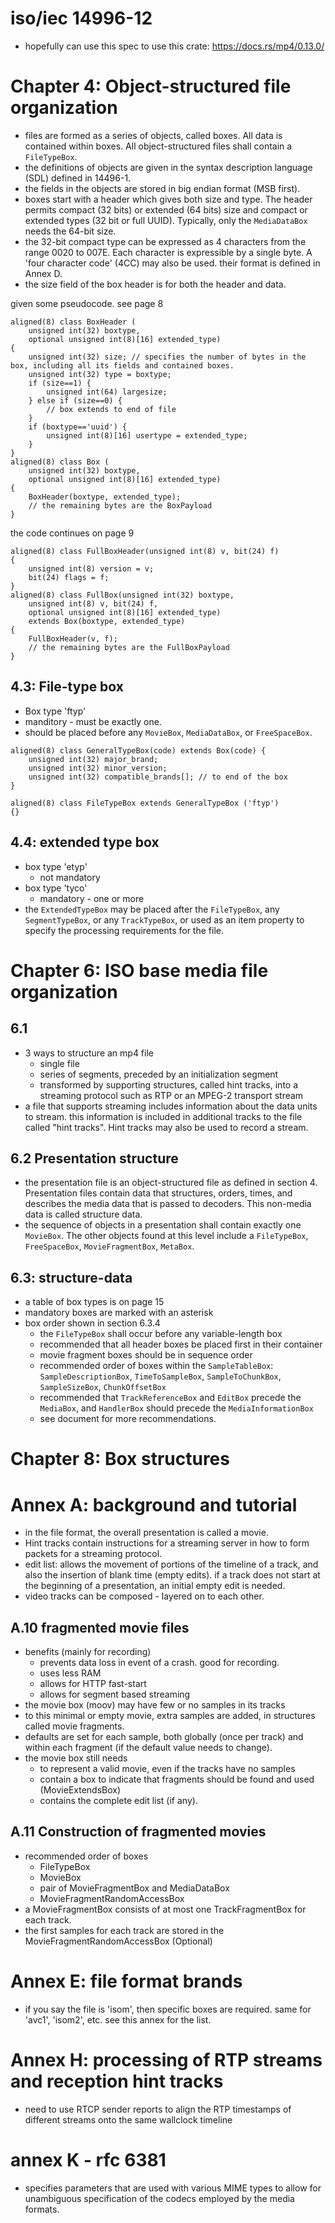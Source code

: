 
# iso/iec 14996-12
- hopefully can use this spec to use this crate: https://docs.rs/mp4/0.13.0/

# Chapter 4: Object-structured file organization
- files are formed as a series of objects, called boxes. All data is contained within boxes. All object-structured files shall contain a `FileTypeBox`. 
- the definitions of objects are given in the syntax description language (SDL) defined in 14496-1. 
- the fields in the objects are stored in big endian format (MSB first). 
- boxes start with a header which gives both size and type. The header permits compact (32 bits) or extended (64 bits) size and compact or extended types (32 bit or full UUID). Typically, only the `MediaDataBox` needs the 64-bit size. 
- the 32-bit compact type can be expressed as 4 characters from the range 0020 to 007E. Each character is expressible by a single byte. A 'four character code' (4CC) may also be used. their format is defined in Annex D. 
- the size field of the box header is for both the header and data. 

given some pseudocode. see page 8
```
aligned(8) class BoxHeader (
    unsigned int(32) boxtype,
    optional unsigned int(8)[16] extended_type) 
{
    unsigned int(32) size; // specifies the number of bytes in the box, including all its fields and contained boxes. 
    unsigned int(32) type = boxtype;
    if (size==1) {
        unsigned int(64) largesize;
    } else if (size==0) {
        // box extends to end of file
    }
    if (boxtype=='uuid') {
        unsigned int(8)[16] usertype = extended_type;
    }
}
aligned(8) class Box (
    unsigned int(32) boxtype,
    optional unsigned int(8)[16] extended_type) 
{
    BoxHeader(boxtype, extended_type);
    // the remaining bytes are the BoxPayload
}
```

the code continues on page 9
```
aligned(8) class FullBoxHeader(unsigned int(8) v, bit(24) f)
{
    unsigned int(8) version = v;
    bit(24) flags = f;
}
aligned(8) class FullBox(unsigned int(32) boxtype,
    unsigned int(8) v, bit(24) f,
    optional unsigned int(8)[16] extended_type)
    extends Box(boxtype, extended_type)
{
    FullBoxHeader(v, f);
    // the remaining bytes are the FullBoxPayload
}
```

## 4.3: File-type box
- Box type 'ftyp'
- manditory - must be exactly one. 
- should be placed before any `MovieBox`, `MediaDataBox`, or `FreeSpaceBox`. 
```
aligned(8) class GeneralTypeBox(code) extends Box(code) {
    unsigned int(32) major_brand;
    unsigned int(32) minor_version;
    unsigned int(32) compatible_brands[]; // to end of the box
}

aligned(8) class FileTypeBox extends GeneralTypeBox ('ftyp')
{}
```

## 4.4: extended type box
- box type 'etyp'
    - not mandatory
- box type 'tyco'
    - mandatory - one or more
- the `ExtendedTypeBox` may be placed after the `FileTypeBox`, any `SegmentTypeBox`, or any `TrackTypeBox`, or used as an item property to specify the processing requirements for the file. 

# Chapter 6: ISO base media file organization

## 6.1
- 3 ways to structure an mp4 file
    - single file
    - series of segments, preceded by an initialization segment
    - transformed by supporting structures, called hint tracks, into a streaming protocol such as RTP or an MPEG-2 transport stream
- a file that supports streaming includes information about the data units to stream. this information is included in additional tracks to the file called "hint tracks". Hint tracks may also be used to record a stream. 

## 6.2 Presentation structure
- the presentation file is an object-structured file as defined in section 4. Presentation files contain data that structures, orders, times, and describes the media data that is passed to decoders. This non-media data is called structure data. 
- the sequence of objects in a presentation shall contain exactly one `MovieBox`. The other objects found at this level include a `FileTypeBox`, `FreeSpaceBox`, `MovieFragmentBox`, `MetaBox`. 

## 6.3: structure-data
- a table of box types is on page 15
- mandatory boxes are marked with an asterisk
- box order shown in section 6.3.4
    - the `FileTypeBox` shall occur before any variable-length box
    - recommended that all header boxes be placed first in their container
    - movie fragment boxes should be in sequence order
    - recommended order of boxes within the `SampleTableBox`: `SampleDescriptionBox`, `TimeToSampleBox`, `SampleToChunkBox`, `SampleSizeBox`, `ChunkOffsetBox`
    - recommended that `TrackReferenceBox` and `EditBox` precede the `MediaBox`, and `HandlerBox` should precede the `MediaInformationBox`
    - see document for more recommendations. 

# Chapter 8: Box structures


# Annex A: background and tutorial
- in the file format, the overall presentation is called a movie.
- Hint tracks contain instructions for a streaming server in how to form packets for a streaming protocol. 
- edit list: allows the movement of portions of the timeline of a track, and also the insertion of blank time (empty edits). if a track does not start at the beginning of a presentation, an initial empty edit is needed. 
- video tracks can be composed - layered on to each other. 

## A.10 fragmented movie files
- benefits (mainly for recording)
    - prevents data loss in event of a crash. good for recording. 
    - uses less RAM
    - allows for HTTP fast-start
    - allows for segment based streaming
- the movie box (moov) may have few or no samples in its tracks
- to this minimal or empty movie, extra samples are added, in structures called movie fragments. 
- defaults are set for each sample, both globally (once per track) and within each fragment (if the default value needs to change). 
- the movie box still needs
    - to represent a valid movie, even if the tracks have no samples
    - contain a box to indicate that fragments should be found and used (MovieExtendsBox)
    - contains the complete edit list (if any). 

## A.11 Construction of fragmented movies
- recommended order of boxes
    - FileTypeBox
    - MovieBox
    - pair of MovieFragmentBox and MediaDataBox
    - MovieFragmentRandomAccessBox
- a MovieFragmentBox consists of at most one TrackFragmentBox for each track.
- the first samples for each track are stored in the MovieFragmentRandomAccessBox (Optional) 

# Annex E: file format brands
- if you say the file is 'isom', then specific boxes are required. same for 'avc1', 'isom2', etc. see this annex for the list. 

# Annex H: processing of RTP streams and reception hint tracks
- need to use RTCP sender reports to align the RTP timestamps of different streams onto the same wallclock timeline

# annex K - rfc 6381
- specifies parameters that are used with various MIME types to allow for unambiguous specification of the codecs employed by the media formats. 